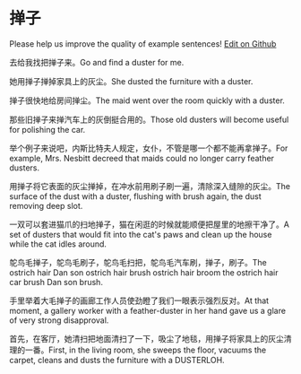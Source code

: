# 掸子

Please help us improve the quality of example sentences! [Edit on Github](https://github.com/jiyushe/jiyu-example-sentence-source/blob/main/chinese/danzi_2.md)

<p><span class="chinese">去给我找把掸子来。</span><span class="english">Go and find a duster for me.</span></p>

<p><span class="chinese">她用掸子掸掉家具上的灰尘。</span><span class="english">She dusted the furniture with a duster.</span></p>

<p><span class="chinese">掸子很快地给房间掸尘。</span><span class="english">The maid went over the room quickly with a duster.</span></p>

<p><span class="chinese">那些旧掸子来掸汽车上的灰倒挺合用的。</span><span class="english">Those old dusters will become useful for polishing the car.</span></p>

<p><span class="chinese">举个例子来说吧，内斯比特夫人规定，女仆，不管是哪一个都不能再拿掸子。</span><span class="english">For example, Mrs. Nesbitt decreed that maids could no longer carry feather dusters.</span></p>

<p><span class="chinese">用掸子将它表面的灰尘掸掉，在冲水前用刷子刷一遍，清除深入缝隙的灰尘。</span><span class="english">The surface of the dust with a duster, flushing with brush again, the dust removing deep slot.</span></p>

<p><span class="chinese">一双可以套进猫爪的扫地掸子，猫在闲逛的时候就能顺便把屋里的地擦干净了。</span><span class="english">A set of dusters that would fit into the cat's paws and clean up the house while the cat idles around.</span></p>

<p><span class="chinese">鸵鸟毛掸子，鸵鸟毛刷子，鸵鸟毛扫把，鸵鸟毛汽车刷，掸子，刷子。</span><span class="english">The ostrich hair Dan son ostrich hair brush ostrich hair broom the ostrich hair car brush Dan son brush.</span></p>

<p><span class="chinese">手里举着大毛掸子的画廊工作人员使劲瞪了我们一眼表示强烈反对。</span><span class="english">At that moment, a gallery worker with a feather-duster in her hand gave us a glare of very strong disapproval.</span></p>

<p><span class="chinese">首先，在客厅，她清扫把地面清扫了一下，吸尘了地毯，用掸子将家具上的灰尘清理的一番。</span><span class="english">First, in the living room, she sweeps the floor, vacuums the carpet, cleans and dusts the furniture with a DUSTERLOH.</span></p>

